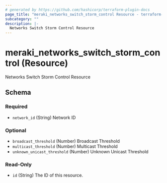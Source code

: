 ```yaml
---
# generated by https://github.com/hashicorp/terraform-plugin-docs
page_title: "meraki_networks_switch_storm_control Resource - terraform-provider-meraki"
subcategory: ""
description: |-
  Networks Switch Storm Control Resource
---
```


# meraki_networks_switch_storm_control (Resource)

Networks Switch Storm Control Resource



<!-- schema generated by tfplugindocs -->
## Schema

### Required

- `network_id` (String) Network ID

### Optional

- `broadcast_threshold` (Number) Broadcast Threshold
- `multicast_threshold` (Number) Multicast Threshold
- `unknown_unicast_threshold` (Number) Unknown Unicast Threshold

### Read-Only

- `id` (String) The ID of this resource.


